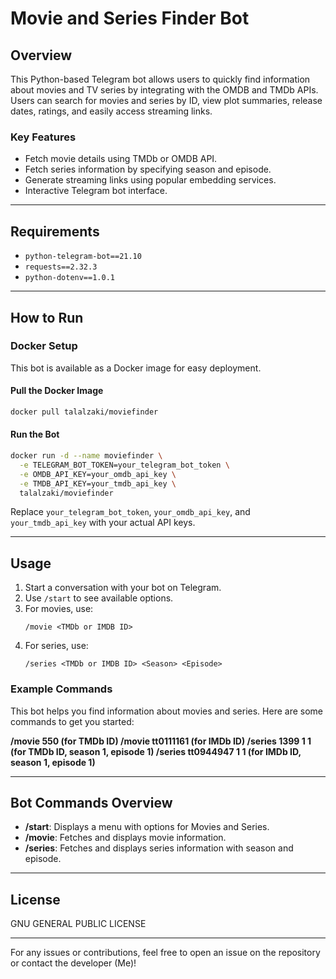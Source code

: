 # Movie and Series Finder Bot

## Overview
This Python-based Telegram bot allows users to quickly find information about movies and TV series by integrating with the OMDB and TMDb APIs. Users can search for movies and series by ID, view plot summaries, release dates, ratings, and easily access streaming links.

### Key Features
- Fetch movie details using TMDb or OMDB API.
- Fetch series information by specifying season and episode.
- Generate streaming links using popular embedding services.
- Interactive Telegram bot interface.

---

## Requirements
- `python-telegram-bot==21.10`
- `requests==2.32.3`
- `python-dotenv==1.0.1`

---

## How to Run

### Docker Setup
This bot is available as a Docker image for easy deployment.

#### Pull the Docker Image
```bash
docker pull talalzaki/moviefinder
```

#### Run the Bot
```bash
docker run -d --name moviefinder \
  -e TELEGRAM_BOT_TOKEN=your_telegram_bot_token \
  -e OMDB_API_KEY=your_omdb_api_key \
  -e TMDB_API_KEY=your_tmdb_api_key \
  talalzaki/moviefinder
```
Replace `your_telegram_bot_token`, `your_omdb_api_key`, and `your_tmdb_api_key` with your actual API keys.

---

## Usage
1. Start a conversation with your bot on Telegram.
2. Use `/start` to see available options.
3. For movies, use:
   ```
   /movie <TMDb or IMDB ID>
   ```
4. For series, use:
   ```
   /series <TMDb or IMDB ID> <Season> <Episode>
   ```

### Example Commands
This bot helps you find information about movies and series. Here are some commands to get you started: 
 
**/movie 550 (for TMDb ID)
/movie tt0111161 (for IMDb ID)
/series 1399 1 1 (for TMDb ID, season 1, episode 1)
/series tt0944947 1 1 (for IMDb ID, season 1, episode 1)**

---

## Bot Commands Overview
- **/start**: Displays a menu with options for Movies and Series.
- **/movie**: Fetches and displays movie information.
- **/series**: Fetches and displays series information with season and episode.

---

## License
GNU GENERAL PUBLIC LICENSE

---

For any issues or contributions, feel free to open an issue on the repository or contact the developer (Me)!

